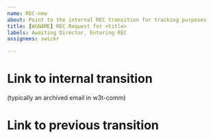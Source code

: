 ```yaml
---
name: REC-new
about: Point to the internal REC transition for tracking purposes
title: [WGNAME] REC Request for <title>
labels: Awaiting Director, Entering REC
assignees: swickr

---
```


# Link to internal transition

(typically an archived email in w3t-comm)

# Link to previous transition
